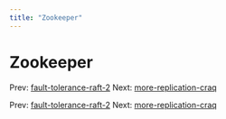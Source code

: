 ```yaml
---
title: "Zookeeper"
---
```


# Zookeeper

Prev: [fault-tolerance-raft-2](fault-tolerance-raft-2.md)
Next: [more-replication-craq](more-replication-craq.md)

Prev: [fault-tolerance-raft-2](fault-tolerance-raft-2.md)
Next: [more-replication-craq](more-replication-craq.md)
